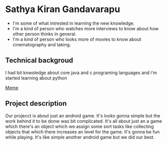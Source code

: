 # **Sathya Kiran Gandavarapu** #
* I'm some of what intrested in learning the new knowledge.
* I'm a kind of person who watches more interviews to know about how other person thinks in general.
* I'm a kind of person who looks more of movies to know about cinematography and taking.

## Technical backgroud ##
I had bit knwoledge about core java and c programing languages and i'm started learning about python

[Meme](https://c.tenor.com/g6l5_mDSibkAAAAM/come-look-at-this.gif)

## Project description ##
Our projecct is about just an android game. It's looks gonna simple but the work behind it to be donw was bit complicated. It's all about just an a game which there's an object which we assign some sort tasks like collecting objects that which there increases an level for the game. It's gonna be fun while playing. It's like simple another android game but we did our best.

